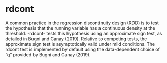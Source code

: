 # rdcont
A common practice in the regression discontinuity design (RDD) is to test the hypothesis that the running variable has a continuous density at the threshold. -rdcont- tests this hypothesis using an approximate sign test, as detailed in Bugni and Canay (2019). Relative to competing tests, the approximate sign test is asymptotically valid under mild conditions. The rdcont test is implemented by default using the data-dependent choice of “q” provided by Bugni and Canay (2019).

